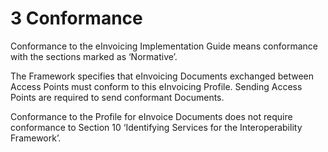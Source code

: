 # 3 Conformance 

Conformance to the eInvoicing Implementation Guide means conformance with the sections marked as ‘Normative’. 

The Framework specifies that eInvoicing Documents exchanged between Access Points must conform to this eInvoicing Profile. Sending Access Points are required to send conformant Documents. 

Conformance to the Profile for eInvoice Documents does not require conformance to Section 10 ‘Identifying Services for the Interoperability Framework’. 
